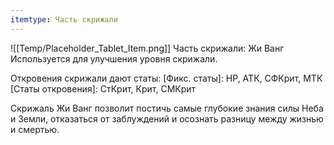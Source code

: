 ```yaml
---
itemtype: Часть скрижали
---
```

![[Temp/Placeholder_Tablet_Item.png]]
Часть скрижали: Жи Ванг
Используется для улучшения уровня скрижали.

Откровения скрижали дают статы:
[Фикс. статы]: HP, АТК, СФКрит, МТК
[Статы откровения]: СтКрит, Крит, СМКрит

Скрижаль Жи Ванг позволит постичь самые глубокие знания силы Неба и Земли, отказаться от заблуждений и осознать разницу между жизнью и смертью.
